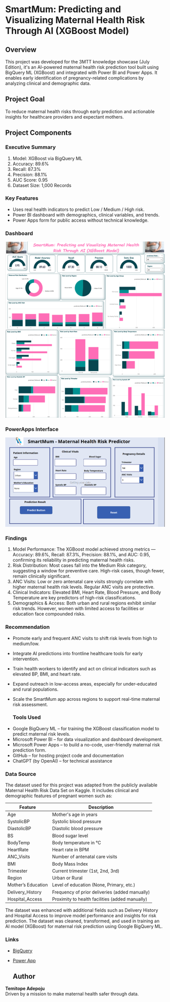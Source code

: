 # SmartMum: Predicting and Visualizing Maternal Health Risk Through AI (XGBoost Model)
## Overview
This project was developed for the 3MTT knowledge showcase (July Edition), it's an AI-powered maternal health risk prediction tool built using BigQuery ML (XGBoost) and integrated with Power BI and Power Apps. It enables early identification of pregnancy-related complications by analyzing clinical and demographic data.

## Project Goal
To reduce maternal health risks through early prediction and actionable insights for healthcare providers and expectant mothers.

## Project Components
### Executive Summary
1. Model: XGBoost via BigQuery ML
2. Accuracy: 89.6%
3. 	Recall: 87.3%
4. Precision: 88.1%
5. AUC Score: 0.95
6. Dataset Size: 1,000 Records
###  Key Features
- Uses real health indicators to predict Low / Medium / High risk.
- Power BI dashboard with demographics, clinical variables, and trends.
- Power Apps form for public access without technical knowledge.

### Dashboard
![Screenshot](https://github.com/Temitopeadep/SmartMum--Maternal-Health-Risk-Prediction/blob/main/dashboard1.png)
![Screenshot](https://github.com/Temitopeadep/SmartMum--Maternal-Health-Risk-Prediction/blob/main/dashboard2.png)

### PowerApps Interface
![Screenshot](https://github.com/Temitopeadep/SmartMum--Maternal-Health-Risk-Prediction/blob/main/powerapp%20interface.png)

### Findings
1. Model Performance: The XGBoost model achieved strong metrics — Accuracy: 89.6%, Recall: 87.3%, Precision: 88.1%, and AUC: 0.95, confirming its reliability in predicting maternal health risks.
2. Risk Distribution: Most cases fall into the Medium Risk category, suggesting a window for preventive care. High-risk cases, though fewer, remain clinically significant.
3. ANC Visits: Low or zero antenatal care visits strongly correlate with higher maternal health risk levels. Regular ANC visits are protective.
4. Clinical Indicators: Elevated BMI, Heart Rate, Blood Pressure, and Body Temperature are key predictors of high-risk classifications.
5. Demographics & Access: Both urban and rural regions exhibit similar risk trends. However, women with limited access to facilities or education face compounded risks.

### Recommendation
* Promote early and frequent ANC visits to shift risk levels from high to medium/low.
* Integrate AI predictions into frontline healthcare tools for early intervention.
* Train health workers to identify and act on clinical indicators such as elevated BP, BMI, and heart rate.
* Expand outreach in low-access areas, especially for under-educated and rural populations.
* Scale the SmartMum app across regions to support real-time maternal risk assessment.

  ###  Tools Used
- Google BigQuery ML – for training the XGBoost classification model to predict maternal risk levels.
- Microsoft Power BI – for data visualization and dashboard development.
- Microsoft Power Apps – to build a no-code, user-friendly maternal risk prediction form.
- GitHub – for hosting project code and documentation
- ChatGPT (by OpenAI) – for technical assistance
### Data Source
The dataset used for this project was adapted from the publicly available Maternal Health Risk Data Set on Kaggle. It includes clinical and demographic features of pregnant women such as:

| Feature            | Description                                   |
| ------------------ | ----------------------------------------------- |
| Age                | Mother's age in years                           |
| SystolicBP         | Systolic blood pressure                         |
| DiastolicBP        | Diastolic blood pressure                        |
| BS                 | Blood sugar level                               |
| BodyTemp           | Body temperature in °C                          |
| HeartRate          | Heart rate in BPM                               |
| ANC\_Visits        | Number of antenatal care visits                 |
| BMI                | Body Mass Index                                 |
| Trimester          | Current trimester (1st, 2nd, 3rd)               |
| Region             | Urban or Rural                                  |
| Mother’s Education | Level of education (None, Primary, etc.)        |
| Delivery\_History  | Frequency of prior deliveries (added manually)  |
| Hospital\_Access   | Proximity to health facilities (added manually) |
The dataset was enhanced with additional fields such as Delivery History and Hospital Access to improve model performance and insights for risk prediction.
The dataset was cleaned, transformed, and used in training an AI model (XGBoost) for maternal risk prediction using Google BigQuery ML.

### Links
- [BigQuery](https://console.cloud.google.com/bigquery?sq=954458391922:ad90499052664c02a6328e99d623c19f)
- [Power App](https://apps.powerapps.com/play/e/default-18f15a3f-ea52-4261-b725-0b0f0d1bab03/a/3f4e200a-5ef6-4243-a44a-16aac7ab0a22?tenantId=18f15a3f-ea52-4261-b725-0b0f0d1bab03&hint=19c11dff-6196-48df-8786-c149e04f3516&source=sharebutton&sourcetime=1752784196040)

  ##  Author
**Temitope Adepoju**  
Driven by a mission to make maternal health safer through data.


